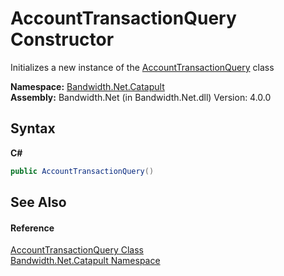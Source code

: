 ﻿# AccountTransactionQuery Constructor 
 

Initializes a new instance of the <a href ="T_Bandwidth_Net_Catapult_AccountTransactionQuery.md">AccountTransactionQuery</a> class

**Namespace:**&nbsp;<a href ="N_Bandwidth_Net_Catapult.md">Bandwidth.Net.Catapult</a><br />**Assembly:**&nbsp;Bandwidth.Net (in Bandwidth.Net.dll) Version: 4.0.0

## Syntax

**C#**<br />
``` C#
public AccountTransactionQuery()
```


## See Also


#### Reference
<a href ="T_Bandwidth_Net_Catapult_AccountTransactionQuery.md">AccountTransactionQuery Class</a><br /><a href ="N_Bandwidth_Net_Catapult.md">Bandwidth.Net.Catapult Namespace</a><br />